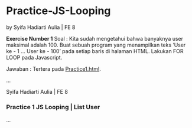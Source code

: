 # **Practice-JS-Looping**
by Syifa Hadiarti Aulia | FE 8

**Exercise Number 1**
Soal : Kita sudah mengetahui bahwa banyaknya user maksimal adalah 100.
Buat sebuah program yang menampilkan teks ‘User ke - 1 … User ke - 100’ pada setiap baris di halaman HTML.
Lakukan FOR LOOP pada Javascript.

Jawaban : Tertera pada [Practice1.html](https://github.com/Syifaaahdr29/Practice-JS-Looping/blob/master/Practice1.html).

...<body>
        <div class="nama">Syifa Hadiarti Aulia | FE 8</div>
        <h3>Practice 1 JS Looping | List User</h3>
        <ul id="list"></ul>
        <script>
            // mengambil elemen list
            const list = document.getElementById("list");
            // memasukkan nilai ke variabel user
            let user = 100;
            // perulangan jumlah user
            for (let i = 1; i <= 100; i++) {
                list.innerHTML += `<li>User ke : ${i}</li>`; //menampilkan urutan user
            };
        </script>
    </body>
...



